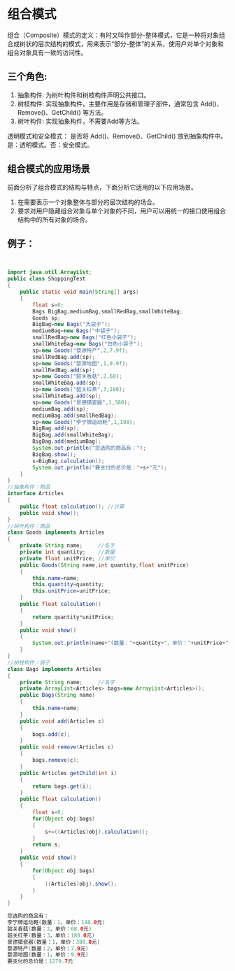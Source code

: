 # 组合模式

组合（Composite）模式的定义：有时又叫作部分-整体模式，它是一种将对象组合成树状的层次结构的模式，用来表示“部分-整体”的关系，使用户对单个对象和组合对象具有一致的访问性。

## 三个角色:

1. 抽象构件: 为树叶构件和树枝构件声明公共接口。
2. 树枝构件: 实现抽象构件，主要作用是存储和管理子部件，通常包含 Add()、Remove()、GetChild() 等方法。
3. 树叶构件: 实现抽象构件，不需要Add等方法。

透明模式和安全模式：
是否将 Add()、Remove()、GetChild()  放到抽象构件中。是：透明模式。否：安全模式。

## 组合模式的应用场景

前面分析了组合模式的结构与特点，下面分析它适用的以下应用场景。

1. 在需要表示一个对象整体与部分的层次结构的场合。
2. 要求对用户隐藏组合对象与单个对象的不同，用户可以用统一的接口使用组合结构中的所有对象的场合。

## 例子：

```java


import java.util.ArrayList;
public class ShoppingTest
{
    public static void main(String[] args)
    {
        float s=0;
        Bags BigBag,mediumBag,smallRedBag,smallWhiteBag;
        Goods sp;
        BigBag=new Bags("大袋子");
        mediumBag=new Bags("中袋子");
        smallRedBag=new Bags("红色小袋子");
        smallWhiteBag=new Bags("白色小袋子");               
        sp=new Goods("婺源特产",2,7.9f);
        smallRedBag.add(sp);
        sp=new Goods("婺源地图",1,9.9f);
        smallRedBag.add(sp);       
        sp=new Goods("韶关香菇",2,68);
        smallWhiteBag.add(sp);
        sp=new Goods("韶关红茶",3,180);
        smallWhiteBag.add(sp);       
        sp=new Goods("景德镇瓷器",1,380);
        mediumBag.add(sp);
        mediumBag.add(smallRedBag);       
        sp=new Goods("李宁牌运动鞋",1,198);
        BigBag.add(sp);
        BigBag.add(smallWhiteBag);
        BigBag.add(mediumBag);
        System.out.println("您选购的商品有：");
        BigBag.show();
        s=BigBag.calculation();       
        System.out.println("要支付的总价是："+s+"元");
    }
}
//抽象构件：物品
interface Articles
{
    public float calculation(); //计算
    public void show();
}
//树叶构件：商品
class Goods implements Articles
{
    private String name;     //名字
    private int quantity;    //数量
    private float unitPrice; //单价
    public Goods(String name,int quantity,float unitPrice)
    {
        this.name=name;
        this.quantity=quantity;
        this.unitPrice=unitPrice;
    }   
    public float calculation()
    {
        return quantity*unitPrice; 
    }
    public void show()
    {
        System.out.println(name+"(数量："+quantity+"，单价："+unitPrice+"元)");
    }
}
//树枝构件：袋子
class Bags implements Articles
{
    private String name;     //名字   
    private ArrayList<Articles> bags=new ArrayList<Articles>();   
    public Bags(String name)
    {
        this.name=name;       
    }
    public void add(Articles c)
    {
        bags.add(c);
    }   
    public void remove(Articles c)
    {
        bags.remove(c);
    }   
    public Articles getChild(int i)
    {
        return bags.get(i);
    }   
    public float calculation()
    {
        float s=0;
        for(Object obj:bags)
        {
            s+=((Articles)obj).calculation();
        }
        return s;
    }
    public void show()
    {
        for(Object obj:bags)
        {
            ((Articles)obj).show();
        }
    }
}

```

```java
您选购的商品有：
李宁牌运动鞋(数量：1，单价：198.0元)
韶关香菇(数量：2，单价：68.0元)
韶关红茶(数量：3，单价：180.0元)
景德镇瓷器(数量：1，单价：380.0元)
婺源特产(数量：2，单价：7.9元)
婺源地图(数量：1，单价：9.9元)
要支付的总价是：1279.7元
```

